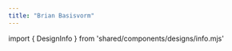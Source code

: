 ```yaml
---
title: "Brian Basisvorm"
---
```


import { DesignInfo } from 'shared/components/designs/info.mjs'

<DesignInfo design='brian' docs />

